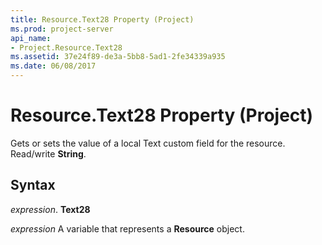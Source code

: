 ```yaml
---
title: Resource.Text28 Property (Project)
ms.prod: project-server
api_name:
- Project.Resource.Text28
ms.assetid: 37e24f89-de3a-5bb8-5ad1-2fe34339a935
ms.date: 06/08/2017
---
```



# Resource.Text28 Property (Project)

Gets or sets the value of a local Text custom field for the resource. Read/write **String**.


## Syntax

 _expression_. **Text28**

 _expression_ A variable that represents a **Resource** object.


